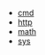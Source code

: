 * [cmd](/modules/cmd.md)
* [http](/modules/http.md)
* [math](/modules/math.md)
* [sys](/modules/sys.md)